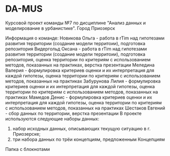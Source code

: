 # DA-MUS
Курсовой проект команды №7 по дисциплине "Анализ данных и моделирование в урбанистике". Город Приозерск

Информация о команде: 
Новикова Ольга - работа в rTim над гипотезами развития территории (создание модели территоии), подготовка репозитория
Видергольд Оксана - работа в rTim над гипотезами развития территории (создание модели территоии), подготовка репозитория, оценка территории по критериям с использованием методов, показанных на практиках, верстка презентации
Меледина Валерия - формулировка критериев оценки и их интерпретация для каждой гипотезы, оценка территории по критериям с использованием методов, показанных на практиках
Забурунова Лилия - формулировка критериев оценки и их интерпретация для каждой гипотезы, оценка территории по критериям с использованием методов, показанных на практиках
Мамедов Денис - формулировка критериев оценки и их интерпретация для каждой гипотезы, оценка территории по критериям с использованием методов, показанных на практиках
Шестаков Евгений - сбор данных по территории, верстка презентации
В проекте используются следующие наборы данных:
1) набор исходных данных, описывающих текущую ситуацию в г. Приозерске;
2) три набора данных по трёи концепциям, предложенным Концепциям

Папка с блокнотами

